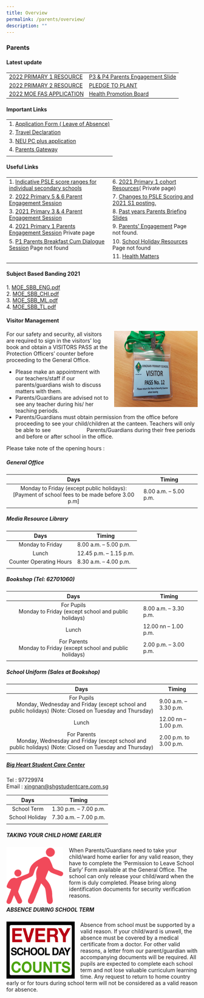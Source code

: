 ```yaml
---
title: Overview
permalink: /parents/overview/
description: ""
---
```


### Parents

#### Latest update

|  	|  	|
|---	|---	|
| [2022 PRIMARY 1 RESOURCE](https://staging.d24s03z0ob23eb.amplifyapp.com/parents/2022-primary-1-resource/) 	|  [P3 & P4 Parents Engagement Slide](https://staging.d24s03z0ob23eb.amplifyapp.com/parents/Parents-Engagement-Session/p3-and-p4-parent-engagement-session/)	|
| [2022 PRIMARY 2 RESOURCE](https://staging.d24s03z0ob23eb.amplifyapp.com/parents/Parents-Engagement-Session/p2-parent-engagement-session/)  	| [PLEDGE TO PLANT](https://staging.d24s03z0ob23eb.amplifyapp.com/parents/pledge-to-plant/) 	|
| [2022 MOE FAS APPLICATION](https://staging.d24s03z0ob23eb.amplifyapp.com/parents/2022-moe-fas-application/) 	| [Health Promotion Board](https://staging.d24s03z0ob23eb.amplifyapp.com/x3-learning-years-programme/Curricular/pe-art-music/) 	|

#### Important Links

|  	|
|---	|
| 1. [Application Form ( Leave of Absence)](https://form.gov.sg/#!/60b98572abcc260011dc808c) 	|
| 2. [Travel Declaration](https://xingnanpri-moe-edu-sg-admin.cwp.sg/cos/o.x?ptid=11949&c=/qql/campaign&func=view&cid=250#) 	|
| 3. [NEU PC plus application](http://www.imda.gov.sg/neupc) 	|
| 4. [Parents Gateway](https://xingnanpri-moe-edu-sg-admin.cwp.sg/xingnan/our-partners/parents/parents-gateway) 	|
|  	|

#### Useful Links

|  	|  	|
|---	|---	|
| 1. [Indicative PSLE score ranges for individual secondary schools](https://staging.d24s03z0ob23eb.amplifyapp.com/parents/PSLE-Related-Information/indicative-psle-score-ranges-for-individual-secondary-schools/) 	| 6. [2021 Primary 1 cohort Resources](https://xingnanpri.moe.edu.sg/homepage-icon/parents/ay2021-p1-orientation)( Private page) 	|
| 2. [2022 Primary 5 & 6 Parent Engagement Session](https://staging.d24s03z0ob23eb.amplifyapp.com/parents/Parents-Engagement-Session/p5-and-p6-parent-engagement-session/) 	|7.  [Changes to PSLE Scoring and 2021 S1 posting.](https://staging.d24s03z0ob23eb.amplifyapp.com/parents/PSLE-Related-Information/changes-to-psle-scoring-and-s1-posting-from-2021/) 	|
| 3. [2021 Primary 3 & 4 Parent Engagement Session](https://staging.d24s03z0ob23eb.amplifyapp.com/parents/Parents-Engagement-Session/p3-and-p4-parent-engagement-session/) 	| 8. [Past years Parents Briefing Slides](https://staging.d24s03z0ob23eb.amplifyapp.com/parents/parents-briefing-slides/)	|
| 4. [2021 Primary 1 Parents Engagement Session](https://xingnanpri.moe.edu.sg/homepage-icon/parents/2021-primary-1-pupils-and-parents-engagement-day) Private page 	|  9. [Parents' Engagement](https://xingnanpri-moe-edu-sg-admin.cwp.sg/xingnan/our-partners/parents/parents-engagement) Page not found.	|
| 5. [P1 Parents Breakfast Cum Dialogue Session](https://xingnanpri-moe-edu-sg-admin.cwp.sg/homepage-icon/parents/p1-parents-breakfast-cum-dialogue-session) Page not found	| 10. [School Holiday Resources](https://xingnanpri-moe-edu-sg-admin.cwp.sg/homepage-icon/parents/school-holiday-resources) Page not found	|
|  	| 11. [Health Matters](https://staging.d24s03z0ob23eb.amplifyapp.com/parents/Useful-Links-and-Resources/health-matters/)  	|
|  	|  	|

#### Subject Based Banding 2021

1\.  [MOE\_SBB\_ENG.pdf](/files/moesbb_eng.pdf) <Br>
2.  [MOE\_SBB\_CHI.pdf](/files/moesbb_chi.pdf)<br>
3.  [MOE\_SBB\_ML.pdf](/files/moesbb_ml.pdf)<br>
4.  [MOE\_SBB\_TL.pdf](/files/moesbb_tl.pdf)

#### Visitor Management

<img src="/images/visitor.png" style="width:220px;height:200px;margin-left:15px;" align = "right"> For our safety and security, all visitors are required to sign in the visitors’ log book and obtain a VISITORS PASS at the Protection Officers’ counter before proceeding to the General Office.  

*   Please make an appointment with our teachers/staff if our parents/guardians wish to discuss matters with them.
*   Parents/Guardians are advised not to see any teacher during his/ her teaching periods.
*   Parents/Guardians must obtain permission from the office before proceeding to see your child/children at the canteen. Teachers will only be able to see                        Parents/Guardians during their free periods and before or after school in the office.

Please take note of the opening hours :

##### General Office

| Days | Timing |
|:---:|---|
| Monday to Friday (except public holidays):<br>[Payment of school fees to be made before 3.00 p.m] | 8.00 a.m. – 5.00 p.m. |
|  |  |

##### Media Resource Library

| Days | Timing |
|:---:|---|
| Monday to Friday | 8.00 a.m. – 5.00 p.m. |
| Lunch | 12.45 p.m. – 1.15 p.m. |
| Counter Operating Hours | 8.30 a.m. – 4.00 p.m. |
|  |  |

##### Bookshop (Tel: 62701060)

| Days | Timing |
|:---:|---|
| For Pupils<br>Monday to Friday (except school and public holidays) | 8.00 a.m. – 3.30 p.m. |
| Lunch | 12.00 nn – 1.00 p.m. |
| For Parents<br>Monday to Friday (except school and public holidays) | 2.00 p.m. – 3.00 p.m. |
|  |  |

##### School Uniform (Sales at Bookshop)

| Days | Timing |
|:---:|---|
| For Pupils<br>Monday, Wednesday and Friday (except school and public holidays) (Note: Closed on Tuesday and Thursday) | 9.00 a.m. – 3.30 p.m. |
| Lunch | 12.00 nn – 1.00 p.m. |
| For Parents<br>Monday, Wednesday and Friday (except school and public holidays) (Note: Closed on Tuesday and Thursday) | 2.00 p.m. to 3.00 p.m. |
|  |  |

##### [Big Heart Student Care Center](https://staging.d24s03z0ob23eb.amplifyapp.com/parents/big-heart-student-care/) 

Tel : 97729974  <br>
Email : xingnan@shgstudentcare.com.sg

| Days | Timing |
|:---:|---|
| School Term | 1.30 p.m. – 7.00 p.m. |
| School Holiday | 7.30 a.m. – 7.00 p.m. |
|  |  |

##### TAKING YOUR CHILD HOME EARLIER

<img src="/images/parents1.png" style="width:150px;height:150px;margin-right:15px;" align = "left"> When Parents/Guardians need to take your child/ward home earlier for any valid reason, they have to complete the ‘Permission to Leave School Early’ Form available at the General Office. The school can only release your child/ward when the form is duly completed. Please bring along identification documents for security verification reasons.

##### ABSENCE DURING SCHOOL TERM

<img src="/images/parents2.png" style="width:180px;height:150px;margin-right:15px;" align = "left"> Absence from school must be supported by a valid reason. If your child/ward is unwell, the absence must be covered by a medical certificate from a doctor. For other valid reasons, a letter from our parent/guardian with accompanying documents will be required. All pupils are expected to complete each school term and not lose valuable curriculum learning time. Any request to return to home country early or for tours during school term will not be considered as a valid reason for absence.
